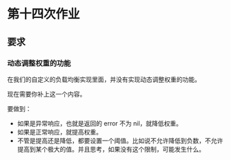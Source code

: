 # 第十四次作业

## 要求

### 动态调整权重的功能

在我们的自定义的负载均衡实现里面，并没有实现动态调整权重的功能。

现在需要你补上这一个内容。

要做到：

* 如果是异常响应，也就是返回的 error 不为 nil，就降低权重。
* 如果是正常响应，就提高权重。
* 不管是提高还是降低，都要设置一个阈值。比如说不允许降低到负数，不允许提高到某个极大的值。并且思考，如果没有这个限制，可能发生什么。